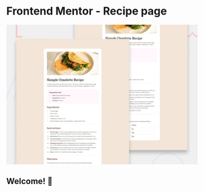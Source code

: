 # Frontend Mentor - Recipe page

![Design preview for the Recipe page coding challenge](./design/desktop-preview.jpg)

## Welcome! 👋

